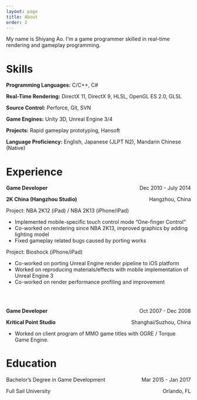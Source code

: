 ```yaml
---
layout: page
title: About
order: 2
---
```


My name is Shiyang Ao. I'm a game programmer skilled in real-time rendering and gameplay programming.

# Skills

**Programming Languages:** C/C++, C#

**Real-Time Rendering:** DirectX 11, DirectX 9, HLSL, OpenGL ES 2.0, GLSL

**Source Control:** Perforce, Git, SVN

**Game Engines:** Unity 3D, Unreal Engine 3/4

**Projects:** Rapid gameplay prototyping, Hansoft

**Language Proficiency:** English, Japanese (JLPT N2), Mandarin Chinese (Native)

# Experience
<p>
  <b>Game Developer</b>
  <span style="float: right">Dec 2010 - July 2014</span>
</p>
<p>
  <b>2K China (Hangzhou Studio)</b>
  <span style="float: right">Hangzhou, China</span>
</p>

Project: NBA 2K12 (iPad) / NBA 2K13 (iPhone/iPad)

* Implemented mobile-specific touch control mode “One-finger Control”
* Co-worked on rendering since NBA 2K13, improved graphics by adding lighting model
* Fixed gameplay related bugs caused by porting works

Project: Bioshock (iPhone/iPad)

* Co-worked on porting Unreal Engine render pipeline to iOS platform
* Worked on reproducing materials/effects with mobile implementation of Unreal Engine 3
* Co-worked on render performance profiling and improvement
<br/>
<br/>
<p>
  <b>Game Developer</b>
  <span style="float: right">Oct 2007 - Dec 2008</span>
</p>
<p>
  <b>Kritical Point Studio</b>
  <span style="float: right">Shanghai/Suzhou, China</span>
</p>

* Worked on client program of MMO game titles with OGRE / Torque Game Engine.

# Education
<p>
  Bachelor’s Degree in Game Development
  <span style="float: right">Mar 2015 - Jan 2017</span>
</p>
<p>
  Full Sail University
  <span style="float: right">Orlando, FL</span>
</p>
